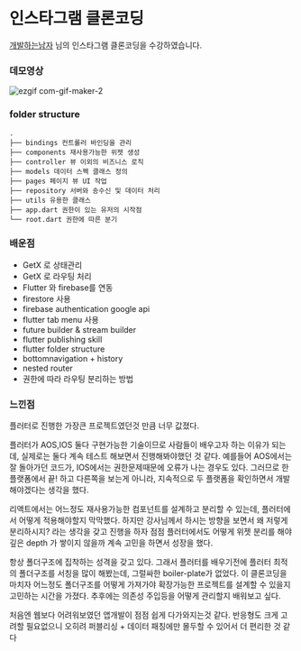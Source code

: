 # 인스타그램 클론코딩

[개발하는남자](https://www.youtube.com/playlist?list=PLgRxBCVPaZ_1iBe1v3-ZSSzHGdQo7AZPq) 님의 인스타그램 클론코딩을 수강하였습니다.




### 데모영상

![ezgif com-gif-maker-2](https://user-images.githubusercontent.com/69495129/183050665-3a4f4bf3-bbfd-4793-b136-b7cae64eeabc.gif)

### folder structure

```
.
├── bindings 컨트롤러 바인딩을 관리
├── components 재사용가능한 위젯 생성
├── controller 뷰 이외의 비즈니스 로직
├── models 데이터 스펙 클래스 정의
├── pages 페이지 뷰 UI 작업
├── repository 서버와 송수신 및 데이터 처리
├── utils 유용한 클래스 
├── app.dart 권한이 있는 유저의 시작점
└── root.dart 권한에 따른 분기

```

### 배운점

- GetX 로 상태관리 
- GetX 로 라우팅 처리
- Flutter 와 firebase를 연동
- firestore 사용
- firebase authentication google api 
- flutter tab menu 사용
- future builder & stream builder
- flutter publishing skill
- flutter folder structure
- bottomnavigation + history
- nested router
- 권한에 따라 라우팅 분리하는 방법

### 느낀점

플러터로 진행한 가장큰 프로젝트였던것 만큼 너무 값졌다.

플러터가 AOS,IOS 둘다 구현가능한 기술이므로 사람들이 배우고자 하는 이유가 되는데, 실제로는 둘다 계속 테스트 해보면서 진행해봐야했던 것 같다.
예를들어 AOS에서는 잘 돌아가던 코드가, IOS에서는 권한문제때문에 오류가 나는 경우도 있다. 그러므로 한 플랫폼에서 끝! 하고 다른쪽을 보는게 아니라, 지속적으로 두 플랫폼을 확인하면서 개발해야겠다는 생각을 했다.

리액트에서는 어느정도 재사용가능한 컴포넌트를 설계하고 분리할 수 있는데, 플러터에서 어떻게 적용해야할지 막막했다. 하지만 강사님께서 하시는 방향을 보면서 왜 저렇게 분리하시지? 라는 생각을 갖고 진행을 하자 점점 플러터에서도 어떻게 위젯 분리를 해야 깊은 depth 가 쌓이지 않을까 계속 고민을 하면서 성장을 했다.

항상 폴더구조에 집착하는 성격을 갖고 있다. 그래서 플러터를 배우기전에 플러터 최적의 폴더구조를 서칭을 많이 해봤는데, 그럴싸한 boiler-plate가 없었다. 이 클론코딩을 마치자 어느정도 폴더구조를 어떻게 가져가야 확장가능한 프로젝트를 설계할 수 있을지 고민하는 시간을 가졌다. 추후에는 의존성 주입등을 어떻게 관리할지 배워보고 싶다.

처음엔 웹보다 어려워보였던 앱개발이 점점 쉽게 다가와지는것 같다. 반응형도 크게 고려할 필요없으니 오히려 퍼블리싱 + 데이터 패칭에만 몰두할 수 있어서 더 편리한 것 같다


